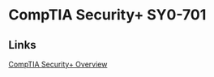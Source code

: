 # CompTIA Security+ SY0-701

## Links

[CompTIA Security+ Overview](https://www.comptia.org/certifications/security)
